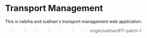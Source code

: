 # Transport Management
This is nabiha and subhan's transport management web application. 
>>>>>>> origin/subhan917-patch-1

